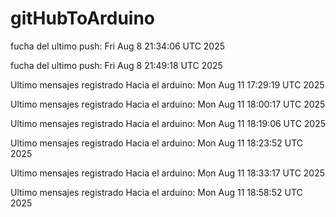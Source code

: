 # gitHubToArduino


fucha del ultimo push:  Fri Aug  8 21:34:06 UTC 2025


fucha del ultimo push:  Fri Aug  8 21:49:18 UTC 2025


Ultimo mensajes registrado Hacia el arduino:  Mon Aug 11 17:29:19 UTC 2025


Ultimo mensajes registrado Hacia el arduino:  Mon Aug 11 18:00:17 UTC 2025


Ultimo mensajes registrado Hacia el arduino:  Mon Aug 11 18:19:06 UTC 2025


Ultimo mensajes registrado Hacia el arduino:  Mon Aug 11 18:23:52 UTC 2025


Ultimo mensajes registrado Hacia el arduino:  Mon Aug 11 18:33:17 UTC 2025


Ultimo mensajes registrado Hacia el arduino:  Mon Aug 11 18:58:52 UTC 2025
